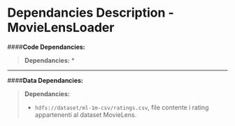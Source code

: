 # Dependancies Description - MovieLensLoader

####**Code Dependancies:**
> **Dependancies:**
> * 
-----
####**Data Dependancies:**
> **Dependancies:**
> * `hdfs://dataset/ml-1m-csv/ratings.csv`, file contente i rating appartenenti al dataset MovieLens.
